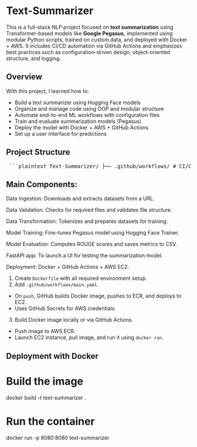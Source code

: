 # Text-Summarizer

This is a full-stack NLP project focused on **text summarization** using Transformer-based models like **Google Pegasus**, implemented using modular Python scripts, trained on custom data, and deployed with Docker + AWS. It includes CI/CD automation via GitHub Actions and emphasizes best practices such as configuration-driven design, object-oriented structure, and logging.

## Overview

With this project, I learned how to:

- Build a text summarizer using Hugging Face models
- Organize and manage code using OOP and modular structure
- Automate end-to-end ML workflows with configuration files
- Train and evaluate summarization models (Pegasus)
- Deploy the model with Docker + AWS + GitHub Actions
- Set up a user interface for predictions

## Project Structure
<pre> ```plaintext Text-Summarizer/ ├── .github/workflows/ # CI/CD pipeline configuration using GitHub Actions ├── config/ # YAML configuration files (paths, parameters) ├── logs/ # Custom logging output with timestamps and log levels ├── research/ # Jupyter notebooks for experimentation and prototyping ├── src/textSummarizer/ # Core source code package │ ├── components/ # Pipeline components: ingestion, validation, training, evaluation │ ├── config/ # Configuration management using ConfigBox │ ├── constants.py # Project-wide constant definitions │ ├── pipeline/ # Orchestrator scripts to run each pipeline stage │ └── utils/ # Utility functions (file handling, logging, exceptions) ├── app.py # Optional FastAPI or Streamlit app for prediction ├── Dockerfile # Docker configuration for containerized deployment ├── main.py # Main entry point to run the full pipeline ├── requirements.txt # Python dependencies for the project ├── setup.py # Setup script for packaging the module └── README.md # Project overview and documentation (you’re here!) ``` </pre>

## Main Components: 
Data Ingestion: Downloads and extracts datasets from a URL.

Data Validation: Checks for required files and validates file structure.

Data Transformation: Tokenizes and prepares datasets for training.

Model Training: Fine-tunes Pegasus model using Hugging Face Trainer.

Model Evaluation: Computes ROUGE scores and saves metrics to CSV.

FastAPI app: To launch a UI for testing the summarization model.

Deployment: Docker + GitHub Actions + AWS EC2.
1. Create `Dockerfile` with all required environment setup.
2. Add `.github/workflows/main.yaml`.
- On `push`, GitHub builds Docker image, pushes to ECR, and deploys to EC2.
- Uses GitHub Secrets for AWS credentials.
3. Build Docker image locally or via GitHub Actions.
- Push image to AWS ECR.
- Launch EC2 instance, pull image, and run it using `docker run`.

## Deployment with Docker

# Build the image
docker build -t text-summarizer .

# Run the container
docker run -p 8080:8080 text-summarizer
